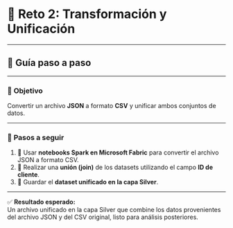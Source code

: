 # 🚀 **Reto 2: Transformación y Unificación**

---

## 📘 **Guía paso a paso**

---

### 🎯 **Objetivo**

Convertir un archivo **JSON** a formato **CSV** y unificar ambos conjuntos de datos.

---

### 🧩 **Pasos a seguir**

1. 🧠 Usar **notebooks Spark en Microsoft Fabric** para convertir el archivo JSON a formato CSV.  
2. 🔗 Realizar una **unión (join)** de los datasets utilizando el campo **ID de cliente**.  
3. 💾 Guardar el **dataset unificado en la capa Silver**.

---

✅ **Resultado esperado:**  
Un archivo unificado en la capa Silver que combine los datos provenientes del archivo JSON y del CSV original, listo para análisis posteriores.
